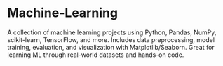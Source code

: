# Machine-Learning
A collection of machine learning projects using Python, Pandas, NumPy, scikit-learn, TensorFlow, and more. Includes data preprocessing, model training, evaluation, and visualization with Matplotlib/Seaborn. Great for learning ML through real-world datasets and hands-on code.
